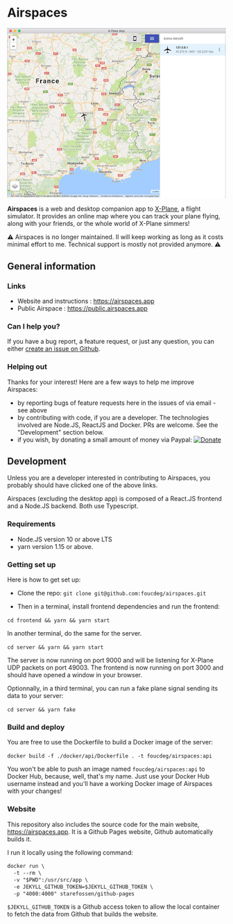 # Airspaces

![Logo](./docs/screenshot.png)

**Airspaces** is a web and desktop companion app to [X-Plane](https://www.x-plane.com/), a flight simulator. It provides an online map where you can track your plane flying, along with your friends, or the whole world of X-Plane simmers!

⚠️ Airspaces is no longer maintained. Il will keep working as long as it costs minimal effort to me. Technical support is mostly not provided anymore. ⚠️

## General information

### Links

- Website and instructions : https://airspaces.app
- Public Airspace : https://public.airspaces.app

### Can I help you?

If you have a bug report, a feature request, or just any question, you can either [create an issue on Github](https://github.com/foucdeg/airspaces/issues).

### Helping out

Thanks for your interest! Here are a few ways to help me improve Airspaces:

- by reporting bugs of feature requests here in the issues of via email - see above
- by contributing with code, if you are a developer. The technologies involved are Node.JS, ReactJS and Docker. PRs are welcome. See the "Development" section below.
- if you wish, by donating a small amount of money via Paypal: [![Donate](https://img.shields.io/badge/Donate-PayPal-green.svg)](https://www.paypal.com/cgi-bin/webscr?cmd=_donations&business=32RBLTRY2Q8CL&currency_code=EUR&source=url)


## Development

Unless you are a developer interested in contributing to Airspaces, you probably should have clicked one of the above links.

Airspaces (excluding the desktop app) is composed of a React.JS frontend and a Node.JS backend. Both use Typescript.

### Requirements

- Node.JS version 10 or above LTS
- yarn version 1.15 or above.

### Getting set up

Here is how to get set up:

- Clone the repo: `git clone git@github.com:foucdeg/airspaces.git`

- Then in a terminal, install frontend dependencies and run the frontend:

`cd frontend && yarn && yarn start`

In another terminal, do the same for the server.

`cd server && yarn && yarn start`

The server is now running on port 9000 and will be listening for X-Plane UDP packets on port 49003. The frontend is now running on port 3000 and should have opened a window in your browser.

Optionnally, in a third terminal, you can run a fake plane signal sending its data to your server:

`cd server && yarn fake`

### Build and deploy

You are free to use the Dockerfile to build a Docker image of the server:

`docker build -f ./docker/api/Dockerfile . -t foucdeg/airspaces:api`

You won't be able to push an image named `foucdeg/airspaces:api` to Docker Hub, because, well, that's my name. Just use your Docker Hub username instead and you'll have a working Docker image of Airspaces with your changes!

### Website

This repository also includes the source code for the main website, https://airspaces.app. It is a Github Pages website, Github automatically builds it.

I run it locally using the following command:

    docker run \
      -t --rm \
      -v "$PWD":/usr/src/app \
      -e JEKYLL_GITHUB_TOKEN=$JEKYLL_GITHUB_TOKEN \
      -p "4000:4000" starefossen/github-pages

`$JEKYLL_GITHUB_TOKEN` is a Github access token to allow the local container to fetch the data from Github that builds the website.
